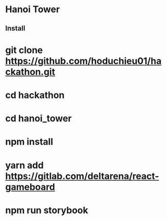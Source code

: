 # Hanoi Tower
## Install

#   git clone https://github.com/hoduchieu01/hackathon.git
#   cd hackathon
#   cd hanoi_tower
#   npm install
#   yarn add https://gitlab.com/deltarena/react-gameboard
#   npm run storybook

